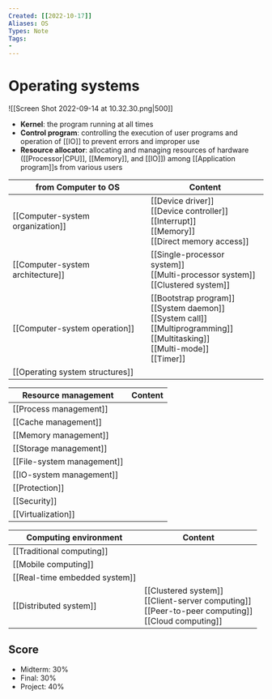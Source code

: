 ```yaml
---
Created: [[2022-10-17]]
Aliases: OS
Types: Note
Tags: 
- 
---
```

# Operating systems
![[Screen Shot 2022-09-14 at 10.32.30.png|500]]
- **Kernel**: the program running at all times
- **Control program**: controlling the execution of user programs and operation of [[IO]] to prevent errors and improper use
- **Resource allocator**: allocating and managing resources of hardware ([[Processor|CPU]], [[Memory]], and [[IO]]) among [[Application program]]s from various users

| from Computer to OS              | Content                                                                                                                                  |
| -------------------------------- | ---------------------------------------------------------------------------------------------------------------------------------------- |
| [[Computer-system organization]] | [[Device driver]]<br>[[Device controller]]<br>[[Interrupt]]<br>[[Memory]]<br>[[Direct memory access]]                                    |
| [[Computer-system architecture]] | [[Single-processor system]]<br>[[Multi-processor system]]<br>[[Clustered system]]                                                        |
| [[Computer-system operation]]    | [[Bootstrap program]]<br>[[System daemon]]<br>[[System call]]<br>[[Multiprogramming]]<br>[[Multitasking]]<br>[[Multi-mode]]<br>[[Timer]] |
| [[Operating system structures]]  |                                                                                                                                          |

| Resource management        | Content |
| -------------------------- | ------- |
| [[Process management]]     |         |
| [[Cache management]]       |         |
| [[Memory management]]      |         |
| [[Storage management]]     |         |
| [[File-system management]] |         |
| [[IO-system management]]   |         |
| [[Protection]]             |         |
| [[Security]]               |         |
| [[Virtualization]]         |         |

| Computing environment         | Content                                                                                                  |
| ----------------------------- | -------------------------------------------------------------------------------------------------------- |
| [[Traditional computing]]     |                                                                                                          |
| [[Mobile computing]]          |                                                                                                          |
| [[Real-time embedded system]] |                                                                                                          |
| [[Distributed system]]     | [[Clustered system]]<br>[[Client-server computing]]<br>[[Peer-to-peer computing]]<br>[[Cloud computing]] |

## Score
- Midterm: 30%
- Final: 30%
- Project: 40%
